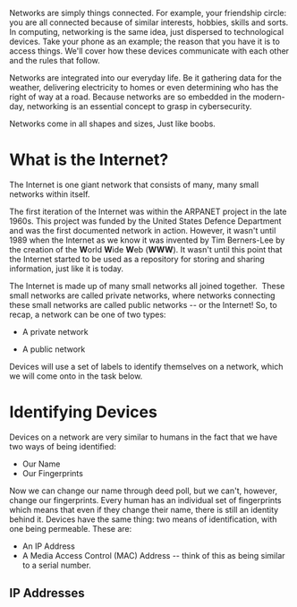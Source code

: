 Networks are simply things connected. For example, your friendship circle: you are all connected because of similar interests, hobbies, skills and sorts. 
In computing, networking is the same idea, just dispersed to technological devices. Take your phone as an example; the reason that you have it is to access things. We'll cover how these devices communicate with each other and the rules that follow.

Networks are integrated into our everyday life. Be it gathering data for the weather, delivering electricity to homes or even determining who has the right of way at a road. Because networks are so embedded in the modern-day, networking is an essential concept to grasp in cybersecurity.

Networks come in all shapes and sizes, Just like boobs.

# What is the Internet?

The Internet is one giant network that consists of many, many small networks within itself.

The first iteration of the Internet was within the ARPANET project in the late 1960s. This project was funded by the United States Defence Department and was the first documented network in action. However, it wasn't until 1989 when the Internet as we know it was invented by Tim Berners-Lee by the creation of the **W**orld **W**ide **W**eb (**WWW**). It wasn't until this point that the Internet started to be used as a repository for storing and sharing information, just like it is today.

The Internet is made up of many small networks all joined together.  These small networks are called private networks, where networks connecting these small networks are called public networks -- or the Internet! So, to recap, a network can be one of two types:  

- A private network  
    
- A public network

Devices will use a set of labels to identify themselves on a network, which we will come onto in the task below.

# Identifying Devices

Devices on a network are very similar to humans in the fact that we have two ways of being identified:

- Our Name
- Our Fingerprints

Now we can change our name through deed poll, but we can't, however, change our fingerprints. Every human has an individual set of fingerprints which means that even if they change their name, there is still an identity behind it. Devices have the same thing: two means of identification, with one being permeable. These are:

- An IP Address
- A Media Access Control (MAC) Address -- think of this as being similar to a serial number.

## IP Addresses
